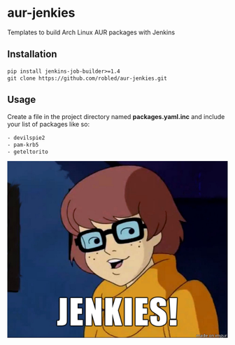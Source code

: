 # aur-jenkies
Templates to build Arch Linux AUR packages with Jenkins

## Installation
```
pip install jenkins-job-builder>=1.4
git clone https://github.com/robled/aur-jenkies.git
```

## Usage

Create a file in the project directory named **packages.yaml.inc** and include your list of packages like so:

```
- devilspie2
- pam-krb5
- geteltorito
```

![jenkies.png](jenkies.png "JENKIES!")
